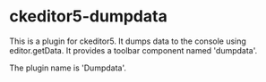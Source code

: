 # ckeditor5-dumpdata

This is a plugin for ckeditor5. It dumps data to the console using editor.getData. It provides a toolbar component named 'dumpdata'.

The plugin name is 'Dumpdata'.